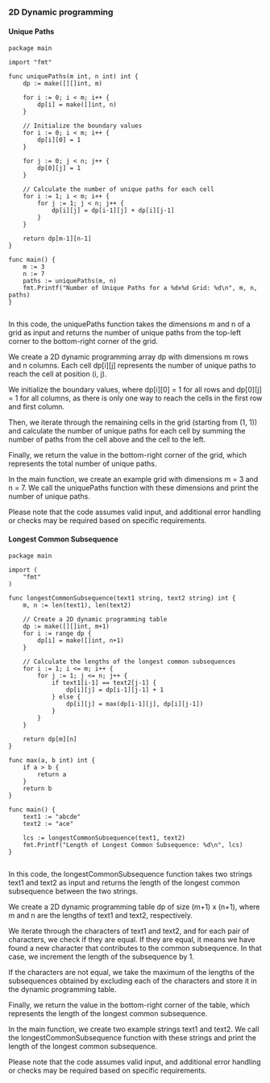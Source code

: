 
### 2D Dynamic programming 


#### Unique Paths

```
package main

import "fmt"

func uniquePaths(m int, n int) int {
	dp := make([][]int, m)

	for i := 0; i < m; i++ {
		dp[i] = make([]int, n)
	}

	// Initialize the boundary values
	for i := 0; i < m; i++ {
		dp[i][0] = 1
	}

	for j := 0; j < n; j++ {
		dp[0][j] = 1
	}

	// Calculate the number of unique paths for each cell
	for i := 1; i < m; i++ {
		for j := 1; j < n; j++ {
			dp[i][j] = dp[i-1][j] + dp[i][j-1]
		}
	}

	return dp[m-1][n-1]
}

func main() {
	m := 3
	n := 7
	paths := uniquePaths(m, n)
	fmt.Printf("Number of Unique Paths for a %dx%d Grid: %d\n", m, n, paths)
}


```

In this code, the uniquePaths function takes the dimensions m and n of a grid as input and returns the number of unique paths from the top-left corner to the bottom-right corner of the grid.

We create a 2D dynamic programming array dp with dimensions m rows and n columns. Each cell dp[i][j] represents the number of unique paths to reach the cell at position (i, j).

We initialize the boundary values, where dp[i][0] = 1 for all rows and dp[0][j] = 1 for all columns, as there is only one way to reach the cells in the first row and first column.

Then, we iterate through the remaining cells in the grid (starting from (1, 1)) and calculate the number of unique paths for each cell by summing the number of paths from the cell above and the cell to the left.

Finally, we return the value in the bottom-right corner of the grid, which represents the total number of unique paths.

In the main function, we create an example grid with dimensions m = 3 and n = 7. We call the uniquePaths function with these dimensions and print the number of unique paths.

Please note that the code assumes valid input, and additional error handling or checks may be required based on specific requirements.


#### Longest Common Subsequence

```
package main

import (
	"fmt"
)

func longestCommonSubsequence(text1 string, text2 string) int {
	m, n := len(text1), len(text2)

	// Create a 2D dynamic programming table
	dp := make([][]int, m+1)
	for i := range dp {
		dp[i] = make([]int, n+1)
	}

	// Calculate the lengths of the longest common subsequences
	for i := 1; i <= m; i++ {
		for j := 1; j <= n; j++ {
			if text1[i-1] == text2[j-1] {
				dp[i][j] = dp[i-1][j-1] + 1
			} else {
				dp[i][j] = max(dp[i-1][j], dp[i][j-1])
			}
		}
	}

	return dp[m][n]
}

func max(a, b int) int {
	if a > b {
		return a
	}
	return b
}

func main() {
	text1 := "abcde"
	text2 := "ace"

	lcs := longestCommonSubsequence(text1, text2)
	fmt.Printf("Length of Longest Common Subsequence: %d\n", lcs)
}


```
In this code, the longestCommonSubsequence function takes two strings text1 and text2 as input and returns the length of the longest common subsequence between the two strings.

We create a 2D dynamic programming table dp of size (m+1) x (n+1), where m and n are the lengths of text1 and text2, respectively.

We iterate through the characters of text1 and text2, and for each pair of characters, we check if they are equal. If they are equal, it means we have found a new character that contributes to the common subsequence. In that case, we increment the length of the subsequence by 1.

If the characters are not equal, we take the maximum of the lengths of the subsequences obtained by excluding each of the characters and store it in the dynamic programming table.

Finally, we return the value in the bottom-right corner of the table, which represents the length of the longest common subsequence.

In the main function, we create two example strings text1 and text2. We call the longestCommonSubsequence function with these strings and print the length of the longest common subsequence.

Please note that the code assumes valid input, and additional error handling or checks may be required based on specific requirements.
